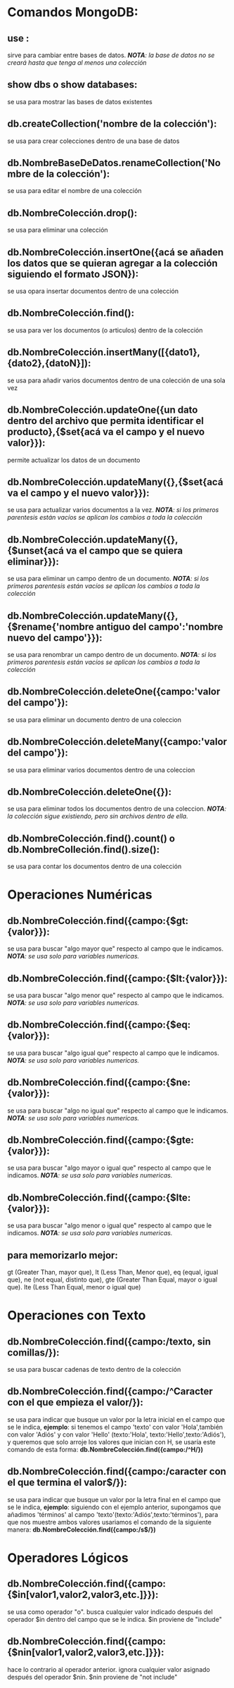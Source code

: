# Comandos MongoDB:
## **use <nombre de la base de datos>**:
sirve para cambiar entre bases de datos. _**NOTA**: la base de datos no se creará hasta que tenga al menos una colección_
## **show dbs o show databases**: 
se usa para mostrar las bases de datos existentes
## **db.createCollection('nombre de la colección')**:
se usa para crear colecciones dentro de una base de datos
## **db.NombreBaseDeDatos.renameCollection('Nombre de la colección')**: 
se usa para editar el nombre de una colección
## **db.NombreColección.drop()**: 
se usa para eliminar una colección
## **db.NombreColección.insertOne({acá se añaden los datos que se quieran agregar a la colección siguiendo el formato JSON})**:
se usa opara insertar documentos dentro de una colección
## **db.NombreColección.find()**: 
se usa para ver los documentos (o articulos) dentro de la colección
## **db.NombreColección.insertMany([{dato1},{dato2},{datoN}])**:
se usa para añadir varios documentos dentro de una colección de una sola vez
## **db.NombreColección.updateOne({un dato dentro del archivo que permita identificar el producto},{$set{acá va el campo y el nuevo valor}})**:
permite actualizar los datos de un documento
## **db.NombreColección.updateMany({},{$set{acá va el campo y el nuevo valor}})**:
se usa para actualizar varios documentos a la vez. _**NOTA**: si los primeros parentesis están vacíos se aplican los cambios a toda la colección_
## **db.NombreColección.updateMany({},{$unset{acá va el campo que se quiera eliminar}})**:
se usa para eliminar un campo dentro de un documento.  _**NOTA**: si los primeros parentesis están vacíos se aplican los cambios a toda la colección_
## **db.NombreColección.updateMany({},{$rename{'nombre antiguo del campo':'nombre nuevo del campo'}})**: 
se usa para renombrar un campo dentro de un documento.  _**NOTA**: si los primeros parentesis están vacíos se aplican los cambios a toda la colección_
## **db.NombreColección.deleteOne({campo:'valor del campo'})**:
se usa para eliminar un documento dentro de una coleccion
## **db.NombreColección.deleteMany({campo:'valor del campo'})**:
se usa para eliminar varios documentos dentro de una coleccion
## **db.NombreColección.deleteOne({})**: 
se usa para eliminar todos los documentos dentro de una coleccion. _**NOTA**: la colección sigue existiendo, pero sin archivos dentro de ella._
## **db.NombreColección.find().count()** o **db.NombreColleción.find().size()**:
se usa para contar los documentos dentro de una colección
# Operaciones Numéricas
## **db.NombreColección.find({campo:{$gt:{valor}})**:
se usa para buscar "algo mayor que" respecto al campo que le indicamos. _**NOTA**: se usa solo para variables numericas._
## **db.NombreColección.find({campo:{$lt:{valor}})**:
se usa para buscar "algo menor que" respecto al campo que le indicamos. _**NOTA**: se usa solo para variables numericas._
## **db.NombreColección.find({campo:{$eq:{valor}})**:
se usa para buscar "algo igual que" respecto al campo que le indicamos. _**NOTA**: se usa solo para variables numericas._
## **db.NombreColección.find({campo:{$ne:{valor}})**:
se usa para buscar "algo no igual que" respecto al campo que le indicamos. _**NOTA**: se usa solo para variables numericas._
## **db.NombreColección.find({campo:{$gte:{valor}})**:
se usa para buscar "algo mayor o igual que" respecto al campo que le indicamos. _**NOTA**: se usa solo para variables numericas._
## **db.NombreColección.find({campo:{$lte:{valor}})**:
se usa para buscar "algo menor o igual que" respecto al campo que le indicamos. _**NOTA**: se usa solo para variables numericas._
## **para memorizarlo mejor**: 
gt (Greater Than, mayor que), lt (Less Than, Menor que), eq (equal, igual que), ne (not equal, distinto que), gte (Greater Than Equal, mayor o igual que). lte (Less Than Equal, menor o igual que)

# Operaciones con Texto
## **db.NombreColección.find({campo:/texto, sin comillas/})**:
se usa para buscar cadenas de texto dentro de la colección
## **db.NombreColección.find({campo:/^Caracter con el que empieza el valor/})**:
se usa para indicar que busque un valor por la letra inicial en el campo que se le indica, **ejemplo**: si tenemos el campo 'texto' con valor 'Hola',también con valor 'Adiós' y con valor 'Hello' (texto:'Hola', texto:'Hello',texto:'Adiós'), y queremos que solo arroje los valores que inician con H, se usaría este comando de esta forma: **db.NombreColección.find({campo:/^H/})**
## db.NombreColección.find({campo:/caracter con el que termina el valor$/}):
se usa para indicar que busque un valor por la letra final en el campo que se le indica, **ejemplo**: siguiendo con el ejemplo anterior, supongamos que añadimos 'términos' al campo 'texto'(texto:'Adiós',texto:'términos'), para que nos muestre ambos valores usariamos el comando de la siguiente manera: **db.NombreColección.find({campo:/s$/})**

# Operadores Lógicos 
## db.NombreColección.find({campo:{$in[valor1,valor2,valor3,etc.]}}):
se usa como operador "o". busca cualquier valor indicado después del operador $in dentro del campo que se le indica. $in proviene de "include"
## db.NombreColección.find({campo:{$nin[valor1,valor2,valor3,etc.]}}):
hace lo contrario al operador anterior. ignora cualquier valor asignado después del operador $nin. $nin proviene de "not include"
